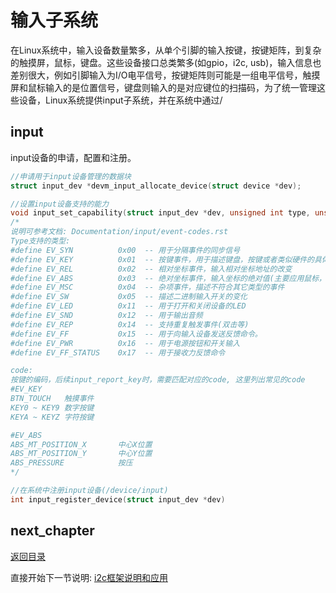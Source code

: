 # 输入子系统

在Linux系统中，输入设备数量繁多，从单个引脚的输入按键，按键矩阵，到复杂的触摸屏，鼠标，键盘。这些设备接口总类繁多(如gpio，i2c, usb)，输入信息也差别很大，例如引脚输入为I/O电平信号，按键矩阵则可能是一组电平信号，触摸屏和鼠标输入的是位置信号，键盘则输入的是对应键位的扫描码，为了统一管理这些设备，Linux系统提供input子系统，并在系统中通过/

## input

input设备的申请，配置和注册。

```c
//申请用于input设备管理的数据块
struct input_dev *devm_input_allocate_device(struct device *dev);

//设置input设备支持的能力
void input_set_capability(struct input_dev *dev, unsigned int type, unsigned int code)
/*
说明可参考文档: Documentation/input/event-codes.rst
Type支持的类型:
#define EV_SYN          0x00  -- 用于分隔事件的同步信号
#define EV_KEY          0x01  -- 按键事件，用于描述键盘，按键或者类似硬件的具体的状态改变
#define EV_REL          0x02  -- 相对坐标事件，输入相对坐标地址的改变
#define EV_ABS          0x03  -- 绝对坐标事件，输入坐标的绝对值(主要应用鼠标，触摸屏等)的改变
#define EV_MSC          0x04  -- 杂项事件，描述不符合其它类型的事件
#define EV_SW           0x05  -- 描述二进制输入开关的变化
#define EV_LED          0x11  -- 用于打开和关闭设备的LED
#define EV_SND          0x12  -- 用于输出音频
#define EV_REP          0x14  -- 支持重复触发事件(双击等)
#define EV_FF           0x15  -- 用于向输入设备发送反馈命令。
#define EV_PWR          0x16  -- 用于电源按钮和开关输入
#define EV_FF_STATUS    0x17  -- 用于接收力反馈命令

code:
按键的编码，后续input_report_key时，需要匹配对应的code, 这里列出常见的code
#EV_KEY
BTN_TOUCH   触摸事件
KEY0 ~ KEY9 数字按键
KEYA ~ KEYZ 字符按键

#EV_ABS
ABS_MT_POSITION_X       中心X位置
ABS_MT_POSITION_Y       中心Y位置
ABS_PRESSURE            按压       
*/

//在系统中注册input设备(/device/input)
int input_register_device(struct input_dev *dev)
```

## next_chapter

[返回目录](./SUMMARY.md)

直接开始下一节说明: [i2c框架说明和应用](./ch03-06.i2c_frame.md)
